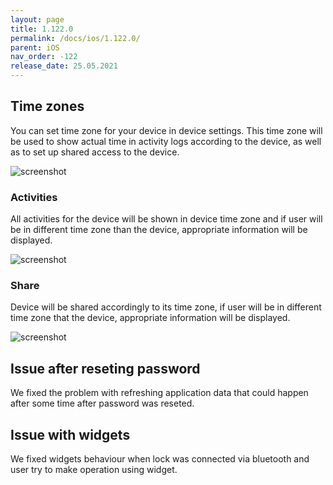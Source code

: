 ```yaml
---
layout: page
title: 1.122.0
permalink: /docs/ios/1.122.0/
parent: iOS
nav_order: -122
release_date: 25.05.2021
---
```


## Time zones
You can set time zone for your device in device settings. This time zone will be used to show actual time in activity logs according to the device, as well as to set up shared access to the device.

![screenshot](/tedee-release-notes/docs/ios/assets/1.122.0-timezone-settings.gif)

### Activities
All activities for the device will be shown in device time zone and if user will be in different time zone than the device, appropriate information will be displayed.

![screenshot](/tedee-release-notes/docs/ios/assets/1.122.0-timezone-activities.png)

### Share
Device will be shared accordingly to its time zone, if user will be in different time zone that the device, appropriate information will be displayed.

![screenshot](/tedee-release-notes/docs/ios/assets/1.122.0-timezone-sharing.gif)

## Issue after reseting password
We fixed the problem with refreshing application data that could happen after some time after password was reseted.

## Issue with widgets
We fixed widgets behaviour when lock was connected via bluetooth and user try to make operation using widget.